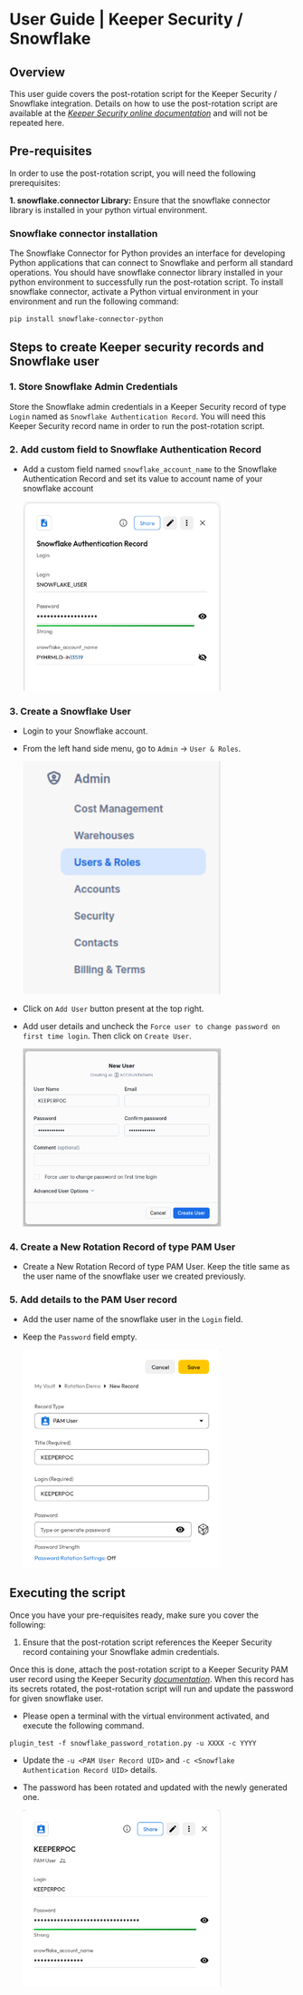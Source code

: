 # User Guide | Keeper Security / Snowflake 

## Overview

This user guide covers the post-rotation script for the Keeper Security / Snowflake integration. Details on how to use the post-rotation script are available at the [_Keeper Security online documentation_](https://github.com/Keeper-Security/discovery-and-rotation-saas-dev) and will not be repeated here.

## Pre-requisites

In order to use the post-rotation script, you will need the following prerequisites:

**1. snowflake.connector Library:** Ensure that the snowflake connector library is installed in your python virtual environment.

### Snowflake connector installation

The Snowflake Connector for Python provides an interface for developing Python applications that can connect to Snowflake and perform all standard operations. You should have snowflake connector library installed in your python environment to successfully run the post-rotation script. To install snowflake connector, activate a Python virtual environment in your environment and run the following command:

    pip install snowflake-connector-python

## Steps to create Keeper security records and Snowflake user

### 1. Store Snowflake Admin Credentials

Store the Snowflake admin credentials in a Keeper Security record of type `Login` named as `Snowflake Authentication Record`. You will need this Keeper Security record name in order to run the post-rotation script.

### 2. Add custom field to Snowflake Authentication Record

- Add a custom field named `snowflake_account_name` to the Snowflake Authentication Record and set its value to account name of your snowflake account

    <img src="imgs/snowflakeAuthRecord.png" width="350" alt="Snowflake Authentication Record">

### 3. Create a Snowflake User

- Login to your Snowflake account.
- From the left hand side menu, go to `Admin` -> `User & Roles`.

    <img src="imgs/user&roles.png" width="350" alt="user&roles">
- Click on `Add User` button present at the top right.
- Add user details and uncheck the `Force user to change password on first time login`. Then click on `Create User`.

    <img src="imgs/addUser.png" width="350" alt="addUser">

### 4. Create a New Rotation Record of type PAM User

- Create a New Rotation Record of type PAM User. Keep the title same as
the user name of the snowflake user we created previously.


### 5. Add details to the PAM User record

- Add the user name of the snowflake user in the `Login` field.
- Keep the `Password` field empty.

    <img src="imgs/addPAMuser.png" width="350" alt="PAM User Record">


## Executing the script

Once you have your pre-requisites ready, make sure you cover the following:

1. Ensure that the post-rotation script references the Keeper Security record containing your Snowflake admin credentials.

Once this is done, attach the post-rotation script to a Keeper Security PAM user record using the Keeper Security [_documentation_](https://docs.keeper.io/en/v/secrets-manager/secrets-manager/password-rotation/post-rotation-scripts). When this record has its secrets rotated, the post-rotation script will run and update the password for given snowflake user.

- Please open a terminal with the virtual environment activated, and execute the following command.

```shell
plugin_test -f snowflake_password_rotation.py -u XXXX -c YYYY
```


- Update the `-u <PAM User Record UID>` and `-c <Snowflake Authentication Record UID>`  details. 

- The password has been rotated and updated with the newly generated one.
    
    <img src="imgs/successfully-rotated.png" width="350" alt="successfully-rotated">